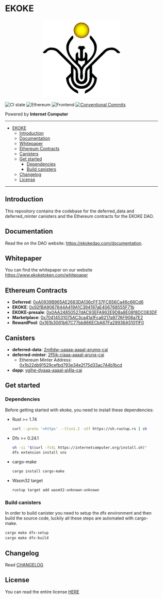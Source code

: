 # EKOKE

<p align="center">
  <img src="./assets/images/ekoke-logo.png" alt="ekoke logo" width="256" />
</p>

![CI state](https://github.com/EKOKEtoken/ekoke/workflows/build-test/badge.svg)
![Ethereum](https://github.com/EKOKEtoken/ekoke/workflows/ethereum/badge.svg)
![Frontend](https://github.com/EKOKEtoken/ekoke/workflows/frontend/badge.svg)
[![Conventional Commits](https://img.shields.io/badge/Conventional%20Commits-1.0.0-%23FE5196?logo=conventionalcommits&logoColor=white)](https://conventionalcommits.org)

Powered by **Internet Computer**

---

- [EKOKE](#ekoke)
  - [Introduction](#introduction)
  - [Documentation](#documentation)
  - [Whitepaper](#whitepaper)
  - [Ethereum Contracts](#ethereum-contracts)
  - [Canisters](#canisters)
  - [Get started](#get-started)
    - [Dependencies](#dependencies)
    - [Build canisters](#build-canisters)
  - [Changelog](#changelog)
  - [License](#license)

---

## Introduction

This repository contains the codebase for the deferred_data and deferred_minter canisters and the Ethereum contracts for the EKOKE DAO.

## Documentation

Read the on the DAO website: <https://ekokedao.com/documentation>.

## Whitepaper

You can find the whitepaper on our website <https://www.ekoketoken.com/whitepaper>

## Ethereum Contracts

- **Deferred**: [0xA0939B965AE2683DA136cFF37FC856Ca46c66Cd6](https://etherscan.io/address/0xA0939B965AE2683DA136cFF37FC856Ca46c66Cd6)
- **EKOKE**: [0x92fBA9067844A419A1C394197aE406768555F71b](https://etherscan.io/address/0x92fBA9067844A419A1C394197aE406768555F71b)
- **EKOKE-presale**: [0x0AA24850527dAC93EFA962E9D8a8E08f8DC083DF](https://etherscan.io/address/0x0AA24850527dAC93EFA962E9D8a8E08f8DC083DF)
- **Marketplace**: [0x70414531075AC3ca41a1Fca6217a977AF908a7E2](https://etherscan.io/address/0x70414531075AC3ca41a1Fca6217a977AF908a7E2)
- **RewardPool**: [0x161b3061b67C77bb866ECbA67Fa29936A51011F0](https://etherscan.io/address/0x161b3061b67C77bb866ECbA67Fa29936A51011F0)

## Canisters

- **deferred-data**: [2m6dw-uaaaa-aaaal-arumq-cai](https://dashboard.internetcomputer.org/canister/2m6dw-uaaaa-aaaal-arumq-cai)
- **deferred-minter**: [2f5ik-ciaaa-aaaal-aruna-cai](https://dashboard.internetcomputer.org/canister/2f5ik-ciaaa-aaaal-aruna-cai)
  - Ethereum Minter Address: [0x1b22db91529cefbd793e34e2f75d33ac744b1bcd](https://etherscan.io/address/0x1b22db91529cefbd793e34e2f75d33ac744b1bcd)
- **dapp**: [ygihe-dyaaa-aaaal-ai4la-cai](https://dashboard.internetcomputer.org/canister/ygihe-dyaaa-aaaal-ai4la-cai)

## Get started

### Dependencies

Before getting started with ekoke, you need to install these dependencies:

- Rust >= 1.74

    ```sh
    curl --proto '=https' --tlsv1.2 -sSf https://sh.rustup.rs | sh
    ```

- Dfx >= 0.24.1

    ```sh
    sh -ci "$(curl -fsSL https://internetcomputer.org/install.sh)"
    dfx extension install sns
    ```

- cargo-make

    ```sh
    cargo install cargo-make
    ```

- Wasm32 target

    ```sh
    rustup target add wasm32-unknown-unknown
    ```

### Build canisters

In order to build canister you need to setup the dfx environment and then build the source code, luckily all these steps are automated with cargo-make.

```sh
cargo make dfx-setup
cargo make dfx-build
```

## Changelog

Read [CHANGELOG](./CHANGELOG.md)

## License

You can read the entire license [HERE](LICENSE)
